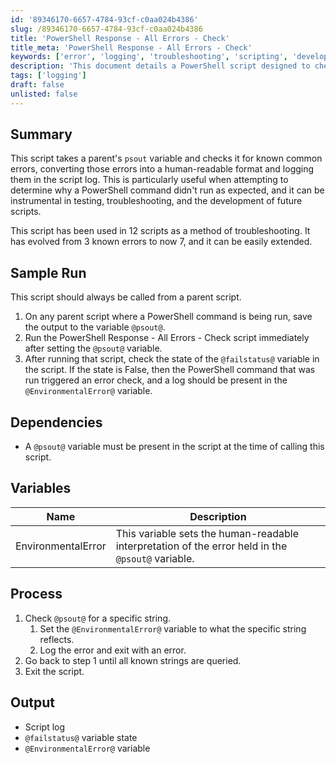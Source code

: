 ```yaml
---
id: '89346170-6657-4784-93cf-c0aa024b4386'
slug: /89346170-6657-4784-93cf-c0aa024b4386
title: 'PowerShell Response - All Errors - Check'
title_meta: 'PowerShell Response - All Errors - Check'
keywords: ['error', 'logging', 'troubleshooting', 'scripting', 'development', 'output', 'status']
description: 'This document details a PowerShell script designed to check for common errors in the output of a parent script. It converts these errors into a human-readable format and logs them, aiding in troubleshooting and development. The script enhances the debugging process by providing clear error messages based on known issues, making it a valuable tool for developers.'
tags: ['logging']
draft: false
unlisted: false
---
```


## Summary

This script takes a parent's `psout` variable and checks it for known common errors, converting those errors into a human-readable format and logging them in the script log. This is particularly useful when attempting to determine why a PowerShell command didn't run as expected, and it can be instrumental in testing, troubleshooting, and the development of future scripts.

This script has been used in 12 scripts as a method of troubleshooting. It has evolved from 3 known errors to now 7, and it can be easily extended.

## Sample Run

This script should always be called from a parent script.

1. On any parent script where a PowerShell command is being run, save the output to the variable `@psout@`.
2. Run the PowerShell Response - All Errors - Check script immediately after setting the `@psout@` variable.
3. After running that script, check the state of the `@failstatus@` variable in the script. If the state is False, then the PowerShell command that was run triggered an error check, and a log should be present in the `@EnvironmentalError@` variable.

## Dependencies

- A `@psout@` variable must be present in the script at the time of calling this script.

## Variables

| Name                | Description                                                                                     |
|---------------------|-------------------------------------------------------------------------------------------------|
| EnvironmentalError  | This variable sets the human-readable interpretation of the error held in the `@psout@` variable. |

## Process

1. Check `@psout@` for a specific string.
   1. Set the `@EnvironmentalError@` variable to what the specific string reflects.
   2. Log the error and exit with an error.
2. Go back to step 1 until all known strings are queried.
3. Exit the script.

## Output

- Script log
- `@failstatus@` variable state
- `@EnvironmentalError@` variable